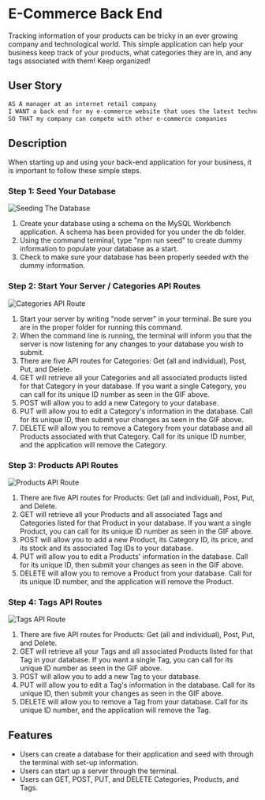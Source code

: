 # E-Commerce Back End

Tracking information of your products can be tricky in an ever growing company and technological world. This simple application can help your business keep track of your products, what categories they are in, and any tags associated with them! Keep organized!

## User Story

```md
AS A manager at an internet retail company
I WANT a back end for my e-commerce website that uses the latest technologies
SO THAT my company can compete with other e-commerce companies
```
## Description
When starting up and using your back-end application for your business, it is important to follow these simple steps. 

### Step 1: Seed Your Database

 ![Seeding The Database](./Develop/Assets/E-Commerce-Back-End-SeedingDB.gif)

 1. Create your database using a schema on the MySQL Workbench application. A schema has been provided for you under the db folder. 
 2. Using the command terminal, type "npm run seed" to create dummy information to populate your database as a start. 
 3. Check to make sure your database has been properly seeded with the dummy information.

 ### Step 2: Start Your Server / Categories API Routes
 ![Categories API Route](./Develop/Assets/E-Commerce-Back-End-Categories-API-Routes.gif)

 1. Start your server by writing "node server" in your terminal. Be sure you are in the proper folder for running this command. 
 2. When the command line is running, the terminal will inform you that the server is now listening for any changes to your database you wish to submit. 
 3. There are five API routes for Categories: Get (all and individual), Post, Put, and Delete. 
 4. GET will retrieve all your Categories and all associated products listed for that Category in your database. If you want a single Category, you can call for its unique ID number as seen in the GIF above. 
 5. POST will allow you to add a new Category to your database. 
 6. PUT will allow you to edit a Category's information in the database. Call for its unique ID, then submit your changes as seen in the GIF above. 
 7. DELETE will allow you to remove a Category from your database and all Products associated with that Category. Call for its unique ID number, and the application will remove the Category. 

### Step 3: Products API Routes
![Products API Route](./Develop/Assets/E-Commerce-Back-End-SeedingDB.gif)
1. There are five API routes for Products: Get (all and individual), Post, Put, and Delete. 
2. GET will retrieve all your Products and all associated Tags and Categories listed for that Product in your database. If you want a single Product, you can call for its unique ID number as seen in the GIF above.
3. POST will allow you to add a new Product, its Category ID, its price, and its stock and its associated Tag IDs to your database. 
4. PUT will allow you to edit a Products' information in the database. Call for its unique ID, then submit your changes as seen in the GIF above.
5. DELETE will allow you to remove a Product from your database. Call for its unique ID number, and the application will remove the Product.

### Step 4: Tags API Routes
![Tags API Route](./Develop/Assets/E-Commerce-Back-End-Tags-API-Routes.gif)
1. There are five API routes for Products: Get (all and individual), Post, Put, and Delete.
2. GET will retrieve all your Tags and all associated Products listed for that Tag in your database. If you want a single Tag, you can call for its unique ID number as seen in the GIF above.
3. POST will allow you to add a new Tag to your database. 
4. PUT will allow you to edit a Tag's information in the database. Call for its unique ID, then submit your changes as seen in the GIF above.
5. DELETE will allow you to remove a Tag from your database. Call for its unique ID number, and the application will remove the Tag.

## Features
- Users can create a database for their application and seed with through the terminal with set-up information.
- Users can start up a server through the terminal. 
- Users can GET, POST, PUT, and DELETE Categories, Products, and Tags. 



